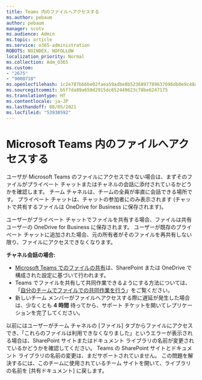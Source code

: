 ```yaml
---
title: Teams 内のファイルへアクセスする
ms.author: pebaum
author: pebaum
manager: scotv
ms.audience: Admin
ms.topic: article
ms.service: o365-administration
ROBOTS: NOINDEX, NOFOLLOW
localization_priority: Normal
ms.collection: Adm_O365
ms.custom:
- "2675"
- "9000710"
ms.openlocfilehash: 1c2e787bb6be02faea59adbe8b5236897789637696db0e9c48a5d13e9b9a92c1
ms.sourcegitcommit: b5f7da89a650d2915dc652449623c78be6247175
ms.translationtype: HT
ms.contentlocale: ja-JP
ms.lasthandoff: 08/05/2021
ms.locfileid: "53938592"
---
```

# <a name="accessing-files-in-microsoft-teams"></a>Microsoft Teams 内のファイルへアクセスする

ユーザが Microsoft Teams のファイルにアクセスできない場合は、まずそのファイルがプライベート チャットまたはチャネルの会話に添付されているかどうかを確認します。 チーム チャネルは、チームの全員が率直に会話できる場所です。 プライベート チャットは、チャットの参加者にのみ表示されます (チャットで共有するファイルは OneDrive for Business に保存されます)。

ユーザーがプライベート チャットでファイルを共有する場合、ファイルは共有ユーザーの OneDrive for Business に保存されます。 ユーザーが既存のプライベート チャットに追加された場合、元の所有者がそのファイルを再共有しない限り、ファイルにアクセスできなくなります。    

**チャネル会話の場合:**

- [Microsoft Teams でのファイルの共有](https://docs.microsoft.com/MicrosoftTeams/sharing-files-in-teams)は、SharePoint または OneDrive で構成された設定に基づいて行われます。 
- Teams でファイルを共有して共同作業できるようにする方法については、「[自分のチームでファイルでの共同作業を行う](https://support.office.com/article/Collaborate-on-files-with-your-Team-9b200289-dbac-4823-85bd-628a5c7bb0ae)」をご覧ください。 
- 新しいチーム メンバーがファイルへアクセスする際に遅延が発生した場合は、少なくとも **4 時間** 待ってから、サポート チケットを開いてレプリケーションを完了してください。 

以前にはユーザーがチーム チャネルの [ファイル] タブからファイルにアクセスでき、「これらのファイルは利用できなくなりました」というエラーが表示される場合は、SharePoint サイトまたはドキュメント ライブラリの名前が変更されているかどうかを確認してください。 Teams の SharePoint サイトとドキュメント ライブラリの名前の変更は、まだサポートされていません。 この問題を解決するには、このチームに使用されているチーム サイトを開いて、ライブラリの名前を [共有ドキュメント] に戻します。